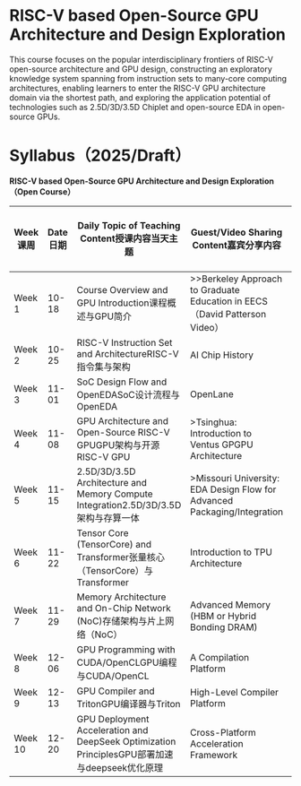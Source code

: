 # **RISC-V** **based Open-Source GPU Architecture and Design Exploration**



This course focuses on the popular interdisciplinary frontiers of RISC-V open-source architecture and GPU design, constructing an exploratory knowledge system spanning from instruction sets to many-core computing architectures, enabling learners to enter the RISC-V GPU architecture domain via the shortest path, and exploring the application potential of technologies such as 2.5D/3D/3.5D Chiplet and open-source EDA in open-source GPUs.



# Syllabus（2025/Draft）



**RISC-V based Open-Source GPU Architecture and Design Exploration（Open Course）**

| Week课周 | Date日期 | Daily Topic of Teaching Content授课内容当天主题              | Guest/Video Sharing Content嘉宾分享内容                      | Technical Report Content技术报告内容 | Group Guidance分组指导 |
| -------- | -------- | ------------------------------------------------------------ | ------------------------------------------------------------ | ------------------------------------ | ---------------------- |
| Week 1   | 10-18    | Course Overview and GPU Introduction课程概述与GPU简介        | >>Berkeley Approach to Graduate Education in EECS（David Patterson Video） | Technical Report                     |                        |
| Week 2   | 10-25    | RISC-V Instruction Set and ArchitectureRISC-V指令集与架构    | AI Chip History                                              | Technical Report                     |                        |
| Week 3   | 11-01    | SoC Design Flow and OpenEDASoC设计流程与OpenEDA              | OpenLane                                                     | Technical Report                     |                        |
| Week 4   | 11-08    | GPU Architecture and Open-Source RISC-V GPUGPU架构与开源RISC-V GPU | >Tsinghua: Introduction to Ventus GPGPU Architecture         | Technical Report                     |                        |
| Week 5   | 11-15    | 2.5D/3D/3.5D Architecture and Memory Compute Integration2.5D/3D/3.5D架构与存算一体 | >Missouri University: EDA Design Flow for Advanced Packaging/Integration | Technical Report                     |                        |
| Week 6   | 11-22    | Tensor Core (TensorCore) and Transformer张量核心（TensorCore）与Transformer | Introduction to TPU Architecture                             | Technical Report                     |                        |
| Week 7   | 11-29    | Memory Architecture and On-Chip Network (NoC)存储架构与片上网络（NoC） | Advanced Memory (HBM or Hybrid Bonding DRAM)                 | Technical Report                     |                        |
| Week 8   | 12-06    | GPU Programming with CUDA/OpenCLGPU编程与CUDA/OpenCL         | A Compilation Platform                                       | Technical Report                     |                        |
| Week 9   | 12-13    | GPU Compiler and TritonGPU编译器与Triton                     | High-Level Compiler Platform                                 | Technical Report                     |                        |
| Week 10  | 12-20    | GPU Deployment Acceleration and DeepSeek Optimization PrinciplesGPU部署加速与deepseek优化原理 | Cross-Platform Acceleration Framework                        | Technical Report                     |                        |